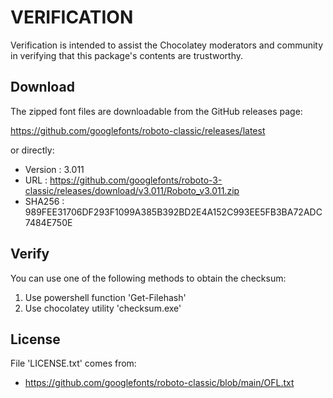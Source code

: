 # VERIFICATION
Verification is intended to assist the Chocolatey moderators and community in verifying that this package's contents are trustworthy.

## Download
The zipped font files are downloadable from the GitHub releases page:

https://github.com/googlefonts/roboto-classic/releases/latest

or directly:

- Version : 3.011
- URL     : https://github.com/googlefonts/roboto-3-classic/releases/download/v3.011/Roboto_v3.011.zip
- SHA256  : 989FEE31706DF293F1099A385B392BD2E4A152C993EE5FB3BA72ADC7484E750E

## Verify
You can use one of the following methods to obtain the checksum:
1. Use powershell function 'Get-Filehash'
2. Use chocolatey utility 'checksum.exe'


## License
File 'LICENSE.txt' comes from:

- https://github.com/googlefonts/roboto-classic/blob/main/OFL.txt
